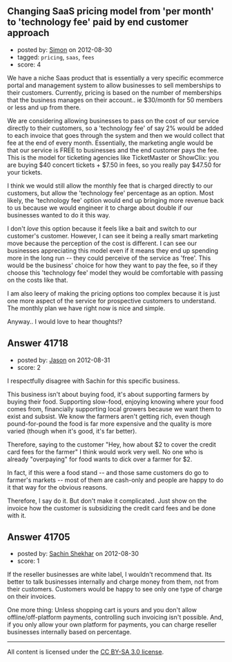## Changing SaaS pricing model from 'per month' to 'technology fee' paid by end customer approach

- posted by: [Simon](https://stackexchange.com/users/-1/2678-simon) on 2012-08-30
- tagged: `pricing`, `saas`, `fees`
- score: 4

We have a niche Saas product that is essentially a very specific ecommerce portal and management system to allow businesses to sell memberships to their customers. Currently, pricing is based on the number of memberships that the business manages on their account.. ie $30/month for 50 members or less and up from there.

We are considering allowing businesses to pass on the cost of our service directly to their customers, so a 'technology fee' of say 2% would be added to each invoice that goes through the system and then we would collect that fee at the end of every month. Essentially, the marketing angle would be that our service is FREE to businesses and the end customer pays the fee. This is the model for ticketing agencies like TicketMaster or ShowClix: you are buying $40 concert tickets + $7.50 in fees, so you really pay $47.50 for your tickets.

I think we would still allow the monthly fee that is charged directly to our customers, but  allow the 'technology fee' percentage as an option. Most likely, the 'technology fee' option would end up bringing more revenue back to us because we would engineer it to charge about double if our businesses wanted to do it this way.

I don't *love* this option because it feels like a bait and switch to our customer's customer. However, I can see it being a really smart marketing move because the perception of the cost is different. I can see our businesses appreciating this model even if it means they end up spending more in the long run -- they could perceive of the service as 'free'. This would be the business' choice for how they want to pay the fee, so if they choose this 'technology fee' model they would be comfortable with passing on the costs like that.

I am also leery of making the pricing options too complex because it is just one more aspect of the service for prospective customers to understand. The monthly plan we have right now is nice and simple.

Anyway.. I would love to hear thoughts!?


## Answer 41718

- posted by: [Jason](https://stackexchange.com/users/-1/2-jason) on 2012-08-31
- score: 2

I respectfully disagree with Sachin for this specific business.

This business isn't about buying food, it's about supporting farmers by buying their food.  Supporting slow-food, enjoying knowing where your food comes from, financially supporting local growers because we want them to exist and subsist.  We know the farmers aren't getting rich, even though pound-for-pound the food is far more expensive and the quality is more varied (though when it's good, it's far better).

Therefore, saying to the customer "Hey, how about $2 to cover the credit card fees for the farmer" I think would work very well.  No one who is already "overpaying" for food wants to dick over a farmer for $2.

In fact, if this were a food stand -- and those same customers do go to farmer's markets -- most of them are cash-only and people are happy to do it that way for the obvious reasons.

Therefore, I say do it.  But don't make it complicated.  Just show on the invoice how the customer is subsidizing the credit card fees and be done with it.


## Answer 41705

- posted by: [Sachin Shekhar](https://stackexchange.com/users/-1/17838-sachin-shekhar) on 2012-08-30
- score: 1

If the reseller businesses are white label, I wouldn't recommend that. Its better to talk businesses internally and charge money from them, not from their customers. Customers would be happy to see only one type of charge on their invoices.

One more thing: Unless shopping cart is yours and you don't allow offline/off-platform payments, controlling such invoicing isn't possible. And, if you only allow your own platform for payments, you can charge reseller businesses internally based on percentage.



---

All content is licensed under the [CC BY-SA 3.0 license](https://creativecommons.org/licenses/by-sa/3.0/).
